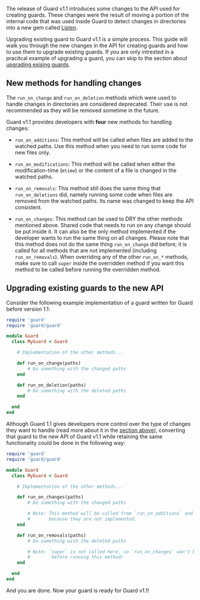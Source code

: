 The release of Guard v1.1 introduces some changes to the API used for creating guards. These changes were the result of moving a portion of the internal code that was used inside Guard to detect changes in directories into a new gem called [Listen](https://github.com/guard/listen). 

Upgrading existing guard to Guard v1.1 is a simple process. This guide will walk you through the new changes in the API for creating guards and how to use them to upgrade existing guards. If you are only intrested in a pracitcal example of upgrading a guard, you can skip to the section about [upgrading exising guards](#upgrade-existing-guards).

<a href="#new-methods"></a>
## New methods for handling changes
The `run_on_change` and `run_on_deletion` methods which were used to handle changes in directories are considered deprecated. Their use is not recommended as they will be removed sometime in the future. 

Guard v1.1 provides developers with **four** new methods for handling changes:

- `run_on_additions`: This method will be called when files are added to the watched paths. Use this method when you need to run some code for new files only.

- `run_on_modifications`:  This method will be called when either the modification-time (`mtime`) or the content of a file is changed in the watched paths.

- `run_on_removals`: This method still does the same thing that `run_on_deletions` did, namely running some code when files are removed from the watched paths. Its name was changed to keep the API consistent.

- `run_on_changes`: This method can be used to DRY the other methods mentioned above. Shared code that needs to run on any change should be put inside it. It can also be the only method implemented if the developer wants to run the same thing on all changes. Please note that this method does not do the same thing `run_on_change` did before; it is called for all methods that are not implemented (including `run_on_removals`). When overriding any of the other `run_on_*` methods, make sure to call `super` inside the overridden method if you want this method to be called before running the overridden method.

<a href="#upgrade-existing-guards"></a>
## Upgrading existing guards to the new API

Consider the following example implementation of a guard written for Guard before version 1.1:

```ruby
require 'guard'
require 'guard/guard'

module Guard
  class MyGuard < Guard

    # Implementation of the other methods...

    def run_on_change(paths)
        # Do something with the changed paths
    end

    def run_on_deletion(paths)
        # Do something with the deleted paths
    end

  end
end
```

Although Guard 1.1 gives developers more control over the type of changes they want to handle (read more about it in the [section above](#new-methods)), converting that guard to the new API of Guard v1.1 while retaining the same functionality could be done in the following way:

```ruby
require 'guard'
require 'guard/guard'

module Guard
  class MyGuard < Guard

    # Implementation of the other methods...

    def run_on_changes(paths)
        # Do something with the changed paths

        # Note: This method will be called from `run_on_additions` and `run_on_modifications`
        #       because they are not implemented.
    end

    def run_on_removals(paths)
        # Do something with the deleted paths

        # Note: `super` is not called here, so `run_on_changes` won't be called
        #        before running this method!
    end

  end
end
```

And you are done. Now your guard is ready for Guard v1.1!